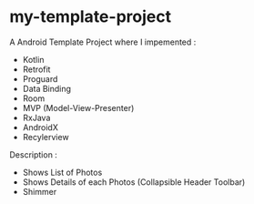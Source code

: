 # my-template-project
A Android Template Project where I impemented : 
  - Kotlin
  - Retrofit
  - Proguard
  - Data Binding
  - Room
  - MVP (Model-View-Presenter)
  - RxJava
  - AndroidX
  - Recylerview
  
Description : 
  - Shows List of Photos
  - Shows Details of each Photos (Collapsible Header Toolbar)
  - Shimmer

